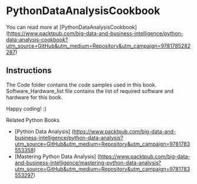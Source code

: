 # PythonDataAnalysisCookbook

You can read more at [PythonDataAnalysisCookbook]
(https://www.packtpub.com/big-data-and-business-intelligence/python-data-analysis-cookbook?utm_source=GitHub&utm_medium=Repository&utm_campaign=9781785282287)

## Instructions

The Code folder contains the code samples used in this book.
Software_Hardware_list file contains the list of required software and hardware for this book.

Happy coding! :)



Related Python Books

* [Python Data Analysis] (https://www.packtpub.com/big-data-and-business-intelligence/python-data-analysis?utm_source=GitHub&utm_medium=Repository&utm_campaign=9781783553358)
* [Mastering Python Data Analysis] (https://www.packtpub.com/big-data-and-business-intelligence/mastering-python-data-analysis?utm_source=GitHub&utm_medium=Repository&utm_campaign=9781783553297)

